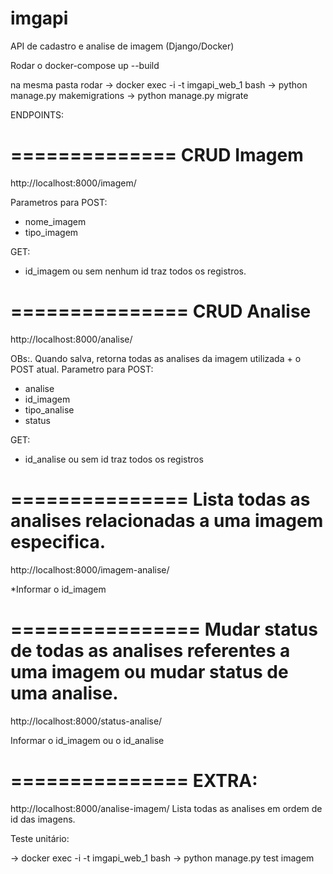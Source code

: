 # imgapi
API de cadastro e analise de imagem (Django/Docker)

Rodar o 
docker-compose up --build

na mesma pasta rodar 
-> docker exec -i -t imgapi_web_1 bash
-> python manage.py makemigrations
-> python manage.py migrate



ENDPOINTS:

==============
CRUD Imagem
==============
http://localhost:8000/imagem/

Parametros para POST:
- nome_imagem
- tipo_imagem

GET:
- id_imagem ou sem nenhum id traz todos os registros.

===============
CRUD Analise
===============
http://localhost:8000/analise/


OBs:. Quando salva, retorna todas as analises da imagem utilizada + o POST atual.
Parametro para POST:
- analise
- id_imagem
- tipo_analise
- status 

GET:
- id_analise ou sem id traz todos os registros

===============
Lista todas as analises relacionadas a uma imagem especifica.
===============

http://localhost:8000/imagem-analise/

*Informar o id_imagem 


================
Mudar status de todas as analises referentes a uma imagem ou mudar status de uma analise.
================
http://localhost:8000/status-analise/

Informar o id_imagem ou o id_analise

===============
EXTRA:
===============

http://localhost:8000/analise-imagem/
Lista todas as analises em ordem de id das imagens.


Teste unitário:

-> docker exec -i -t imgapi_web_1 bash
-> python manage.py test imagem 
 



